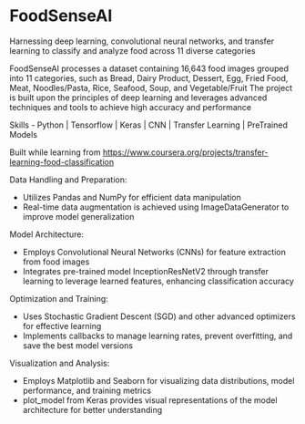 # FoodSenseAI
Harnessing deep learning, convolutional neural networks, and transfer learning to classify and analyze food across 11 diverse categories

FoodSenseAI processes a dataset containing 16,643 food images grouped into 11 categories, such as Bread, Dairy Product, Dessert, Egg, Fried Food, Meat, Noodles/Pasta, Rice, Seafood, Soup, and Vegetable/Fruit
The project is built upon the principles of deep learning and leverages advanced techniques and tools to achieve high accuracy and performance

Skills - Python | Tensorflow | Keras | CNN | Transfer Learning | PreTrained Models

Built while learning from https://www.coursera.org/projects/transfer-learning-food-classification

Data Handling and Preparation:
* Utilizes Pandas and NumPy for efficient data manipulation
* Real-time data augmentation is achieved using ImageDataGenerator to improve model generalization

Model Architecture:
* Employs Convolutional Neural Networks (CNNs) for feature extraction from food images
* Integrates pre-trained model InceptionResNetV2 through transfer learning to leverage learned features, enhancing classification accuracy

Optimization and Training:
* Uses Stochastic Gradient Descent (SGD) and other advanced optimizers for effective learning
* Implements callbacks to manage learning rates, prevent overfitting, and save the best model versions

Visualization and Analysis:
* Employs Matplotlib and Seaborn for visualizing data distributions, model performance, and training metrics
* plot_model from Keras provides visual representations of the model architecture for better understanding
